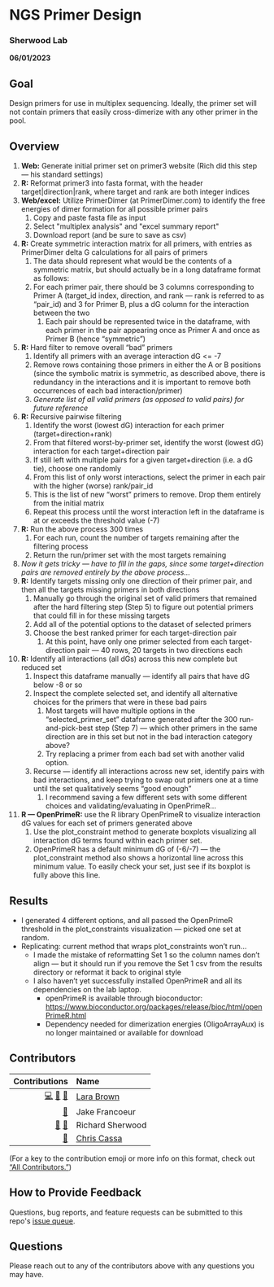 # NGS Primer Design

### Sherwood Lab

**06/01/2023**

## Goal

Design primers for use in multiplex sequencing. Ideally, the primer set will not contain primers that easily cross-dimerize with any other primer in the pool.

## Overview
1. **Web:** Generate initial primer set on primer3 website (Rich did this step — his standard settings)
2. **R:** Reformat primer3 into fasta format, with the header target|direction|rank, where target and rank are both integer indices
3. **Web/excel:** Utilize PrimerDimer (at PrimerDimer.com) to identify the free energies of dimer formation for all possible primer pairs
    1. Copy and paste fasta file as input 
    2. Select "multiplex analysis" and "excel summary report"
    3. Download report (and be sure to save as csv)
4. **R:** Create symmetric interaction matrix for all primers, with entries as PrimerDimer delta G calculations for all pairs of primers
    1. The data should represent what would be the contents of a symmetric matrix, but should actually be in a long dataframe format as follows:
    2. For each primer pair, there should be 3 columns corresponding to Primer A (target_id index, direction, and rank — rank is referred to as “pair_id) and 3 for Primer B, plus a dG column for the interaction between the two
        1. Each pair should be represented twice in the dataframe, with each primer in the pair appearing once as Primer A and once as Primer B (hence “symmetric”)
5. **R:** Hard filter to remove overall “bad” primers
    1. Identify all primers with an average interaction dG <= -7
    2. Remove rows containing those primers in either the A or B positions (since the symbolic matrix is symmetric, as described above, there is redundancy in the interactions and it is important to remove both occurrences of each bad interaction/primer)
    3. *Generate list of all valid primers (as opposed to valid pairs) for future reference*
6. **R:** Recursive pairwise filtering
    1. Identify the worst (lowest dG) interaction for each primer (target+direction+rank)
    2. From that filtered worst-by-primer set, identify the worst (lowest dG) interaction for each target+direction pair
    3. If still left with multiple pairs for a given target+direction (i.e. a dG tie), choose one randomly
    4. From this list of only worst interactions, select the primer in each pair with the higher (worse) rank/pair_id
    5. This is the list of new “worst” primers to remove. Drop them entirely from the initial matrix
    6. Repeat this process until the worst interaction left in the dataframe is at or exceeds the threshold value (-7)
7. **R:** Run the above process 300 times
    1. For each run, count the number of targets remaining after the filtering process
    2. Return the run/primer set with the most targets remaining
8. *Now it gets tricky — have to fill in the gaps, since some target+direction pairs are removed entirely by the above process…*
9. **R:** Identify targets missing only one direction of their primer pair, and then all the targets missing primers in both directions
    1. Manually go through the original set of valid primers that remained after the hard filtering step (Step 5) to figure out potential primers that could fill in for these missing targets
    2. Add all of the potential options to the dataset of selected primers
    3. Choose the best ranked primer for each target-direction pair
        1. At this point, have only one primer selected from each target-direction pair — 40 rows, 20 targets in two directions each
10. **R:** Identify all interactions (all dGs) across this new complete but reduced set
    1. Inspect this dataframe manually — identify all pairs that have dG below -8 or so
    2. Inspect the complete selected set, and identify all alternative choices for the primers that were in these bad pairs
        1. Most targets will have multiple options in the “selected_primer_set” dataframe generated after the 300 run-and-pick-best step (Step 7) — which other primers in the same direction are in this set but not in the bad interaction category above?
        2. Try replacing a primer from each bad set with another valid option.
    3. Recurse — identify all interactions across new set, identify pairs with bad interactions, and keep trying to swap out primers one at a time until the set qualitatively seems “good enough”
        1. I recommend saving a few different sets with some different choices and validating/evaluating in OpenPrimeR…
11. **R — OpenPrimeR:** use the R library OpenPrimeR to visualize interaction dG values for each set of primers generated above
    1. Use the plot_constraint method to generate boxplots visualizing all interaction dG terms found within each primer set. 
    2. OpenPrimeR has a default minimum dG of (-6/-7) — the plot_constraint method also shows a horizontal line across this minimum value. To easily check your set, just see if its boxplot is fully above this line.

## Results
* I generated 4 different options, and all passed the OpenPrimeR threshold in the plot_constraints visualization — picked one set at random.
* Replicating: current method that wraps plot_constraints  won’t run…
    * I made the mistake of reformatting Set 1 so the column names don’t align — but it should run if you remove the Set 1 csv from the results directory or reformat it back to original style
    * I also haven’t yet successfully installed OpenPrimeR and all its dependencies on the lab laptop.
        * openPrimeR is available through bioconductor: https://www.bioconductor.org/packages/release/bioc/html/openPrimeR.html 
        * Dependency needed for dimerization energies (OligoArrayAux) is no longer maintained or available for download

## Contributors

<!-- ALL-CONTRIBUTORS-LIST:START -->
| Contributions | Name |
| ----: | :---- |
| [💻](# "Code") [🤔](# "Ideas and Planning") [📖](# "Documentation")| [Lara Brown](https://github.com/larabbrown) |
| [🔣](# "Data") | Jake Francoeur | 
| [📆](# "Project Management") [🤔](# "Ideas and Planning") | Richard Sherwood |
| [🤔](# "Ideas and Planning") | [Chris Cassa](https://github.com/cassalab) |

<!-- ALL-CONTRIBUTORS-LIST:END -->

(For a key to the contribution emoji or more info on this format, check out [“All Contributors.”](https://allcontributors.org/docs/en/emoji-key))

## How to Provide Feedback

Questions, bug reports, and feature requests can be submitted to this repo's [issue queue](https://github.com/TYTYBU/vcfByGene/issues).

## Questions

Please reach out to any of the contributors above with any questions you may have.
